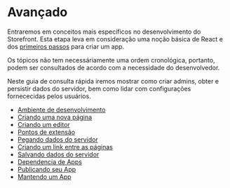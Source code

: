# Avançado

Entraremos em conceitos mais específicos no desenvolvimento do Storefront. Esta etapa leva em consideração uma noção básica de React e dos [primeiros passos](primeiros-passos.md) para criar um app.

Os tópicos não tem necessáriamente uma ordem cronológica, portanto, podem ser consultados de acordo com a necessidade do desenvolvedor. 

Neste guia de consulta rápida iremos mostrar como criar admins, obter e persistir dados do servidor, bem como lidar com configurações fornececidas pelos usuários.

- [Ambiente de desenvolvimento](/ambiente-de-desenvolvimento.md)
- [Criando uma nova página](/criando-uma-nova-pagina.md)
- [Criando um editor](/criando-um-editor.md)
- [Pontos de extensão](/pontos-de-extensao.md)
- [Pegando dados do servidor](/pegando-dados-do-servidor.md)
- [Criando um link entre as páginas](/criando-link-entre-paginas.md)
- [Salvando dados do servidor](/salvando-dados-do-servidor.md)
- [Dependencia de Apps](/dependencia-de-apps.md)
- [Publicando seu App](/publicando-seu-app.md)
- [Mantendo um App](/mantendo-seu-app.md)
